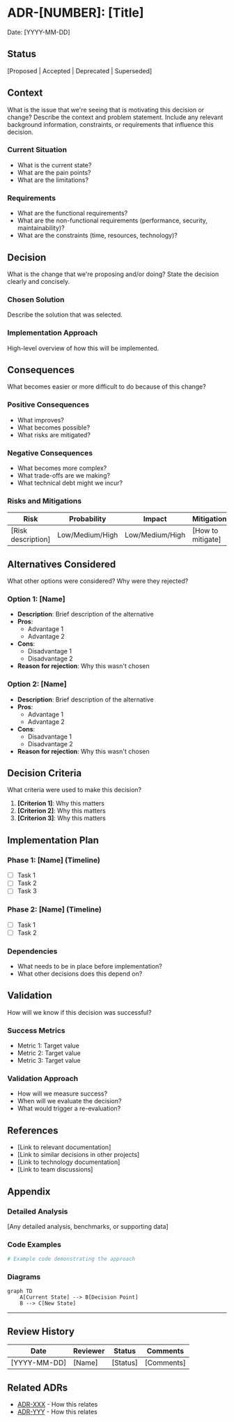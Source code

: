 # ADR-[NUMBER]: [Title]

Date: [YYYY-MM-DD]

## Status

[Proposed | Accepted | Deprecated | Superseded]

## Context

What is the issue that we're seeing that is motivating this decision or change? Describe the context and problem statement. Include any relevant background information, constraints, or requirements that influence this decision.

### Current Situation
- What is the current state?
- What are the pain points?
- What are the limitations?

### Requirements
- What are the functional requirements?
- What are the non-functional requirements (performance, security, maintainability)?
- What are the constraints (time, resources, technology)?

## Decision

What is the change that we're proposing and/or doing? State the decision clearly and concisely.

### Chosen Solution
Describe the solution that was selected.

### Implementation Approach
High-level overview of how this will be implemented.

## Consequences

What becomes easier or more difficult to do because of this change?

### Positive Consequences
- What improves?
- What becomes possible?
- What risks are mitigated?

### Negative Consequences
- What becomes more complex?
- What trade-offs are we making?
- What technical debt might we incur?

### Risks and Mitigations
| Risk | Probability | Impact | Mitigation |
|------|------------|--------|------------|
| [Risk description] | Low/Medium/High | Low/Medium/High | [How to mitigate] |

## Alternatives Considered

What other options were considered? Why were they rejected?

### Option 1: [Name]
- **Description**: Brief description of the alternative
- **Pros**: 
  - Advantage 1
  - Advantage 2
- **Cons**:
  - Disadvantage 1
  - Disadvantage 2
- **Reason for rejection**: Why this wasn't chosen

### Option 2: [Name]
- **Description**: Brief description of the alternative
- **Pros**: 
  - Advantage 1
  - Advantage 2
- **Cons**:
  - Disadvantage 1
  - Disadvantage 2
- **Reason for rejection**: Why this wasn't chosen

## Decision Criteria

What criteria were used to make this decision?

1. **[Criterion 1]**: Why this matters
2. **[Criterion 2]**: Why this matters
3. **[Criterion 3]**: Why this matters

## Implementation Plan

### Phase 1: [Name] (Timeline)
- [ ] Task 1
- [ ] Task 2
- [ ] Task 3

### Phase 2: [Name] (Timeline)
- [ ] Task 1
- [ ] Task 2

### Dependencies
- What needs to be in place before implementation?
- What other decisions does this depend on?

## Validation

How will we know if this decision was successful?

### Success Metrics
- Metric 1: Target value
- Metric 2: Target value
- Metric 3: Target value

### Validation Approach
- How will we measure success?
- When will we evaluate the decision?
- What would trigger a re-evaluation?

## References

- [Link to relevant documentation]
- [Link to similar decisions in other projects]
- [Link to technology documentation]
- [Link to team discussions]

## Appendix

### Detailed Analysis
[Any detailed analysis, benchmarks, or supporting data]

### Code Examples
```python
# Example code demonstrating the approach
```

### Diagrams
```mermaid
graph TD
    A[Current State] --> B[Decision Point]
    B --> C[New State]
```

---

## Review History

| Date | Reviewer | Status | Comments |
|------|----------|--------|----------|
| [YYYY-MM-DD] | [Name] | [Status] | [Comments] |

## Related ADRs

- [ADR-XXX](./ADR-XXX-title.md) - How this relates
- [ADR-YYY](./ADR-YYY-title.md) - How this relates
